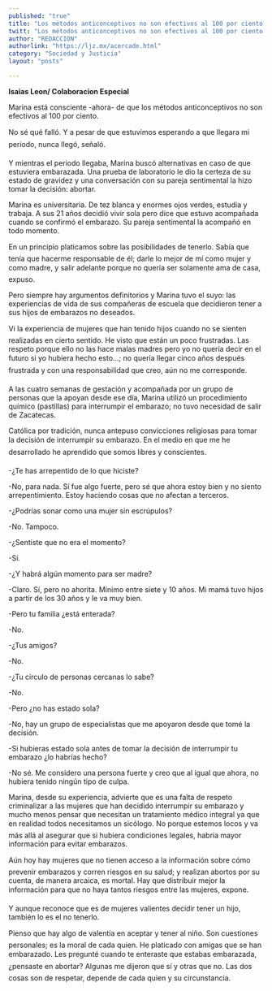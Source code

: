 ```yaml
---
published: "true"
title: "Los métodos anticonceptivos no son efectivos al 100 por ciento "
twitt: "Los métodos anticonceptivos no son efectivos al 100 por ciento "
author: "REDACCION"
authorlink: "https://ljz.mx/acercade.html"
category: "Sociedad y Justicia"
layout: "posts"

---
```


**Isaias Leon/ Colaboracion Especial**


  Marina está consciente -ahora- de que los métodos anticonceptivos no son efectivos al 100 por ciento.



  No sé qué falló. Y a pesar de que estuvimos esperando a que llegara mi periodo, nunca llegó, señaló.



  Y mientras el periodo llegaba, Marina buscó alternativas en caso de que estuviera embarazada. Una prueba de laboratorio le dio la certeza de su estado de gravidez y una conversación con su pareja sentimental la hizo tomar la decisión: abortar.



  Marina es universitaria. De tez blanca y enormes ojos verdes, estudia y trabaja. A sus 21 años decidió vivir sola pero dice que estuvo acompañada cuando se confirmó el embarazo. Su pareja sentimental la acompañó en todo momento.



  En un principio platicamos sobre las posibilidades de tenerlo. Sabía que tenía que hacerme responsable de él; darle lo mejor de mí como mujer y como madre, y salir adelante porque no quería ser solamente ama de casa, expuso.



  Pero siempre hay argumentos definitorios y Marina tuvo el suyo: las experiencias de vida de sus compañeras de escuela que decidieron tener a sus hijos de embarazos no deseados.



  Vi la experiencia de mujeres que han tenido hijos cuando no se sienten realizadas en cierto sentido. He visto que están un poco frustradas. Las respeto porque ello no las hace malas madres pero yo no quería decir en el futuro si yo hubiera hecho esto...; no quería llegar cinco años después frustrada y con una responsabilidad que creo, aún no me corresponde.



  A las cuatro semanas de gestación y acompañada por un grupo de personas que la apoyan desde ese día, Marina utilizó un procedimiento químico (pastillas) para interrumpir el embarazo; no tuvo necesidad de salir de Zacatecas.



  Católica por tradición, nunca antepuso convicciones religiosas para tomar la decisión de interrumpir su embarazo. En el medio en que me he desarrollado he aprendido que somos libres y conscientes.



  -¿Te has arrepentido de lo que hiciste?



  -No, para nada. Sí fue algo fuerte, pero sé que ahora estoy bien y no siento arrepentimiento. Estoy haciendo cosas que no afectan a terceros.



  -¿Podrías sonar como una mujer sin escrúpulos?



  -No. Tampoco.



  -¿Sentiste que no era el momento?



  -Sí.



  -¿Y habrá algún momento para ser madre?



  -Claro. Sí, pero no ahorita. Mínimo entre siete y 10 años. Mi mamá tuvo hijos a partir de los 30 años y le va muy bien.



  -Pero tu familia ¿está enterada?



  -No.



  -¿Tus amigos?



  -No.



  -¿Tu círculo de personas cercanas lo sabe?



  -No.



  -Pero ¿no has estado sola?



  -No, hay un grupo de especialistas que me apoyaron desde que tomé la decisión.



  -Si hubieras estado sola antes de tomar la decisión de interrumpir tu embarazo ¿lo habrías hecho?



  -No sé. Me considero una persona fuerte y creo que al igual que ahora, no hubiera tenido ningún tipo de culpa.



  Marina, desde su experiencia, advierte que es una falta de respeto criminalizar a las mujeres que han decidido interrumpir su embarazo y mucho menos pensar que necesitan un tratamiento médico integral ya que en realidad todos necesitamos un sicólogo. No porque estemos locos y va más allá al asegurar que si hubiera condiciones legales, habría mayor información para evitar embarazos.



  Aún hoy hay mujeres que no tienen acceso a la información sobre cómo prevenir embarazos y corren riesgos en su salud; y realizan abortos por su cuenta, de manera arcaica, es mortal. Hay que distribuir mejor la información para que no haya tantos riesgos entre las mujeres, expone.



  Y aunque reconoce que es de mujeres valientes decidir tener un hijo, también lo es el no tenerlo.



  Pienso que hay algo de valentía en aceptar y tener al niño. Son cuestiones personales; es la moral de cada quien. He platicado con amigas que se han embarazado. Les pregunté cuando te enteraste que estabas embarazada, ¿pensaste en abortar? Algunas me dijeron que sí y otras que no. Las dos cosas son de respetar, depende de cada quien y su circunstancia.



   


 
